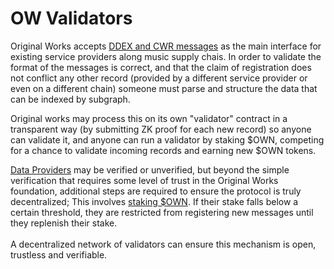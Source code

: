 # OW Validators

Original Works accepts [DDEX and CWR messages](../../supporting-industry-standards/) as the main interface for existing service providers along music supply chais. In order to validate the format of the messages is correct, and that the claim of registration does not conflict any other record (provided by a different service provider or even on a different chain) someone must parse and structure the data that can be indexed by subgraph.&#x20;

Original works may process this on its own "validator" contract in a transparent way (by submitting ZK proof for each new record) so anyone can validate it, and anyone can run a validator by staking $OWN, competing for a chance to validate incoming records and earning new $OWN tokens.

[Data Providers](../../../../protocol/personas/data-providers.md) may be verified or unverified, but beyond the simple verification that requires some level of trust in the Original Works foundation, additional steps are required to ensure the protocol is truly decentralized; This involves [staking  $OWN](broken-reference). If their stake falls below a certain threshold, they are restricted from registering new messages until they replenish their stake. \
\
A decentralized network of validators can ensure this mechanism is open, trustless and verifiable.
